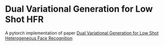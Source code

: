 # Dual Variational Generation for Low Shot HFR
A pytorch implementation of paper [Dual Variational Generation for Low Shot Heterogeneous Face Recognition](https://arxiv.org/pdf/1903.10203.pdf)
